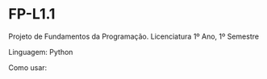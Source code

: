 # FP-L1.1
Projeto de Fundamentos da Programação.
Licenciatura 1º Ano, 1º Semestre

Linguagem: Python

Como usar:
